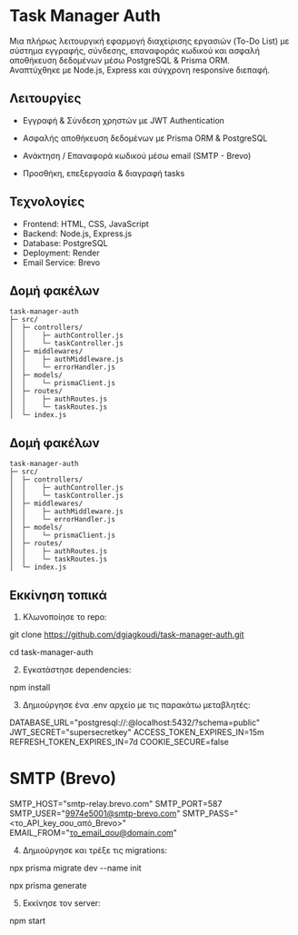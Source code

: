 # Task Manager Auth

Μια πλήρως λειτουργική εφαρμογή διαχείρισης εργασιών (To-Do List) με σύστημα εγγραφής, σύνδεσης, επαναφοράς κωδικού και ασφαλή αποθήκευση δεδομένων μέσω PostgreSQL & Prisma ORM.  
Αναπτύχθηκε με Node.js, Express και σύγχρονη responsive διεπαφή.

## Λειτουργίες

- Εγγραφή & Σύνδεση χρηστών με JWT Authentication

- Ασφαλής αποθήκευση δεδομένων με Prisma ORM & PostgreSQL

- Ανάκτηση / Επαναφορά κωδικού μέσω email (SMTP - Brevo)

- Προσθήκη, επεξεργασία & διαγραφή tasks 

## Τεχνολογίες

- Frontend: HTML, CSS, JavaScript
- Backend: Node.js, Express.js  
- Database: PostgreSQL  
- Deployment: Render  
- Email Service: Brevo

## Δομή φακέλων 
```text
task-manager-auth
├─ src/
│  ├─ controllers/
│  │    ├─ authController.js
│  │    └─ taskController.js
│  ├─ middlewares/
│  │    ├─ authMiddleware.js
│  │    └─ errorHandler.js
│  ├─ models/
│  │    └─ prismaClient.js
│  ├─ routes/
│  │    ├─ authRoutes.js
│  │    └─ taskRoutes.js
│  └─ index.js
```

## Δομή φακέλων 
```text
task-manager-auth
├─ src/
│  ├─ controllers/
│  │    ├─ authController.js
│  │    └─ taskController.js
│  ├─ middlewares/
│  │    ├─ authMiddleware.js
│  │    └─ errorHandler.js
│  ├─ models/
│  │    └─ prismaClient.js
│  ├─ routes/
│  │    ├─ authRoutes.js
│  │    └─ taskRoutes.js
│  └─ index.js
```

## Εκκίνηση τοπικά
1. Κλωνοποίησε το repo:

git clone https://github.com/dgiagkoudi/task-manager-auth.git

cd task-manager-auth

2. Εγκατάστησε dependencies:

npm install

3. Δημιούργησε ένα .env αρχείο με τις παρακάτω μεταβλητές:

DATABASE_URL="postgresql://<user>:<password>@localhost:5432/<dbname>?schema=public"
JWT_SECRET="supersecretkey"
ACCESS_TOKEN_EXPIRES_IN=15m
REFRESH_TOKEN_EXPIRES_IN=7d
COOKIE_SECURE=false
# SMTP (Brevo)
SMTP_HOST="smtp-relay.brevo.com"
SMTP_PORT=587
SMTP_USER="9974e5001@smtp-brevo.com"
SMTP_PASS="<το_API_key_σου_από_Brevo>"
EMAIL_FROM="το_email_σου@domain.com"

4. Δημιούργησε και τρέξε τις migrations:

npx prisma migrate dev --name init

npx prisma generate

5. Εκκίνησε τον server:

npm start
